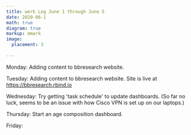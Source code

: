 ```yaml
---
title: work Log June 1 through June 5
date: 2020-06-1
math: true
diagram: true
markup: mmark
image:
  placement: 3
  
---
```


Monday: Adding content to bbresearch website. 

Tuesday: Adding content to bbresearch website. Site is live at https://bbresearch.rbind.io

Wednesday: Try getting 'task schedule' to update dashboards. (So far no luck, seems to be an issue
with how Cisco VPN is set up on our laptops.) 

Thursday: Start an age composition dashboard.

Friday: 


